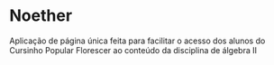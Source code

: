 # Noether

Aplicação de página única feita para facilitar o acesso dos alunos do Cursinho Popular Florescer ao conteúdo da disciplina de álgebra II
